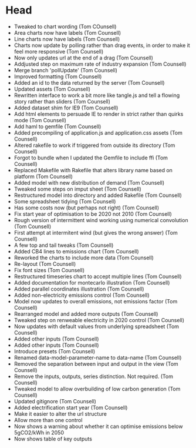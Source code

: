 # Head

* Tweaked to chart wording (Tom COunsell)
* Area charts now have labels (Tom Counsell)
* Line charts now have labels (Tom Counsell)
* Charts now update by polling rather than drag events, in order to make it feel more responsive (Tom Counsell)
* Now only updates url at the end of a drag (Tom Counsell)
* Addjusted step on maximum rate of industry expansion (Tom Counsell)
* Merge branch 'pollUpdate' (Tom Counsell)
* Improved formatting (Tom Counsell)
* Added an id to the data returned by the server (Tom Counsell)
* Updated assets (Tom Counsell)
* Rewritten interface to work a bit more like tangle.js and tell a flowing story rather than sliders (Tom Counsell)
* Added dataset shim for IE9 (Tom Counsell)
* Add html elements to persuade IE to render in strict rather than quirks mode (Tom Counsell)
* Add haml to gemfile (Tom Counsell)
* Added precompiling of application.js and application.css assets (Tom Counsell)
* Altered rakefile to work if triggered from outside its directory (Tom Counsell)
* Forgot to bundle when I updated the Gemfile to include ffi (Tom Counsell)
* Replaced Makefile with Rakefile that alters library name based on platform (Tom Counsell)
* Added model with new distribution of demand (Tom Counsell)
* Tweaked some steps on imput sheet (Tom Counsell)
* Restructured model into directory and added Rakefile (Tom Counsell)
* Some spreadsheet tidying (Tom Counsell)
* Has some costs now (but perhaps not right) (Tom Counsell)
* Fix start year of optimisation to be 2020 not 2010 (Tom Counsell)
* Rough version of intermittent wind working using numerical convolution (Tom Counsell)
* First attempt at intermitent wind (but gives the wrong answer) (Tom Counsell)
* A few top and tail tweaks (Tom Counsell)
* Added CB4 lines to emissions chart (Tom Counsell)
* Reworked the charts to include more data (Tom Counsell)
* Re-layout (Tom Counsell)
* Fix font sizes (Tom Counsell)
* Restructured timeseries chart to accept multiple lines (Tom Counsell)
* Added documentation for montecarlo illustration (Tom Counsell)
* Added parallel coordinates illustration (Tom Counsell)
* Added non-electricity emissions control (Tom Counsell)
* Model now updates to overall emissions, not emissions factor (Tom Counsell)
* Rearranged model and added more outputs (Tom Counsell)
* Tweaked step on renweable electricity in 2020 control (Tom Counsell)
* Now updates with default values from underlying spreadsheet (Tom Counsell)
* Added other inputs (Tom Counsell)
* Added other inputs (Tom Counsell)
* Introduce presets (Tom Counsell)
* Renamed data-model-parameter-name to data-name (Tom Counsell)
* Removed the separation between input and output in the view (Tom Counsell)
* Remove the inputs, outputs, series distinction. Not required. (Tom Counsell)
* Tweaked model to allow overbuilding of low carbon generation (Tom Counsell)
* Updated gitignore (Tom Counsell)
* Added electrification start year (Tom Counsell)
* Make it easier to alter the url structure
* Allow more than one control
* Now shows a warning about whether it can optimise emissions below 5gCO2/kWh in 2050
* Now shows table of key outputs
